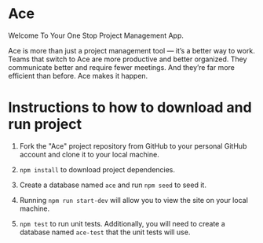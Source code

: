 # Ace

Welcome To Your One Stop Project Management App.

Ace is more than just a project management tool — it’s a better way to work. Teams that switch to Ace are more productive and better organized. They communicate better and require fewer meetings. And they’re far more efficient than before. Ace makes it happen.

# Instructions to how to download and run project

1.  Fork the "Ace" project repository from GitHub to your personal GitHub account and clone it to your local machine.

2.  `npm install` to download project dependencies.

3.  Create a database named `ace` and run `npm seed` to seed it.

4.  Running `npm run start-dev` will allow you to view the site on your local machine.

5.  `npm test` to run unit tests. Additionally, you will need to create a database named `ace-test` that the unit tests will use.
